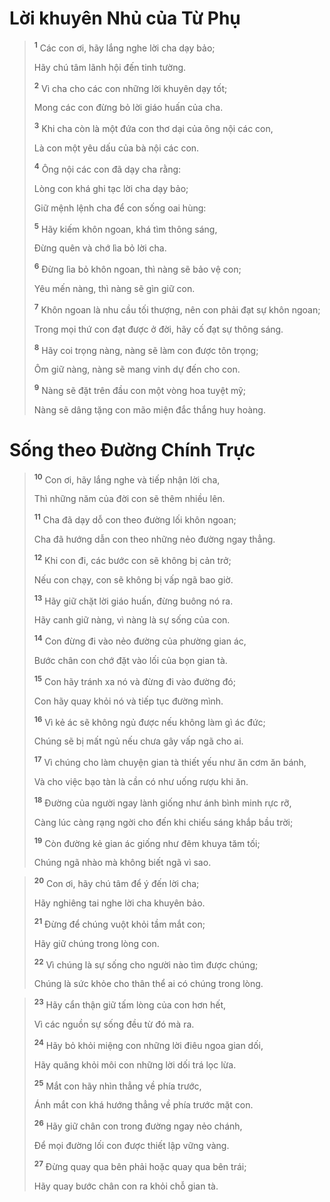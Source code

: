 # Lời khuyên Nhủ của Từ Phụ

> <sup><b>1</b></sup> Các con ơi, hãy lắng nghe lời cha dạy bảo;
> 
> Hãy chú tâm lãnh hội đến tinh tường.
> 
> <sup><b>2</b></sup> Vì cha cho các con những lời khuyên dạy tốt;
> 
> Mong các con đừng bỏ lời giáo huấn của cha.
> 
> <sup><b>3</b></sup> Khi cha còn là một đứa con thơ dại của ông nội các con,
> 
> Là con một yêu dấu của bà nội các con.
> 
> <sup><b>4</b></sup> Ông nội các con đã dạy cha rằng:
> 
> Lòng con khá ghi tạc lời cha dạy bảo;
> 
> Giữ mệnh lệnh cha để con sống oai hùng:
> 
> <sup><b>5</b></sup> Hãy kiếm khôn ngoan, khá tìm thông sáng,
> 
> Ðừng quên và chớ lìa bỏ lời cha.
> 
> <sup><b>6</b></sup> Ðừng lìa bỏ khôn ngoan, thì nàng sẽ bảo vệ con;
> 
> Yêu mến nàng, thì nàng sẽ gìn giữ con.
> 
> <sup><b>7</b></sup> Khôn ngoan là nhu cầu tối thượng, nên con phải đạt sự khôn ngoan;
> 
> Trong mọi thứ con đạt được ở đời, hãy cố đạt sự thông sáng.
> 
> <sup><b>8</b></sup> Hãy coi trọng nàng, nàng sẽ làm con được tôn trọng;
> 
> Ôm giữ nàng, nàng sẽ mang vinh dự đến cho con.
> 
> <sup><b>9</b></sup> Nàng sẽ đặt trên đầu con một vòng hoa tuyệt mỹ;
> 
> Nàng sẽ dâng tặng con mão miện đắc thắng huy hoàng.
>

# Sống theo Ðường Chính Trực

> <sup><b>10</b></sup> Con ơi, hãy lắng nghe và tiếp nhận lời cha,
> 
> Thì những năm của đời con sẽ thêm nhiều lên.
> 
> <sup><b>11</b></sup> Cha đã dạy dỗ con theo đường lối khôn ngoan;
> 
> Cha đã hướng dẫn con theo những nẻo đường ngay thẳng.
> 
> <sup><b>12</b></sup> Khi con đi, các bước con sẽ không bị cản trở;
> 
> Nếu con chạy, con sẽ không bị vấp ngã bao giờ.
> 
> <sup><b>13</b></sup> Hãy giữ chặt lời giáo huấn, đừng buông nó ra.
> 
> Hãy canh giữ nàng, vì nàng là sự sống của con.
> 
> <sup><b>14</b></sup> Con đừng đi vào nẻo đường của phường gian ác,
> 
> Bước chân con chớ đặt vào lối của bọn gian tà.
> 
> <sup><b>15</b></sup> Con hãy tránh xa nó và đừng đi vào đường đó;
> 
> Con hãy quay khỏi nó và tiếp tục đường mình.
> 
> <sup><b>16</b></sup> Vì kẻ ác sẽ không ngủ được nếu không làm gì ác đức;
> 
> Chúng sẽ bị mất ngủ nếu chưa gây vấp ngã cho ai.
> 
> <sup><b>17</b></sup> Vì chúng cho làm chuyện gian tà thiết yếu như ăn cơm ăn bánh,
> 
> Và cho việc bạo tàn là cần có như uống rượu khi ăn.
> 
> <sup><b>18</b></sup> Ðường của người ngay lành giống như ánh bình minh rực rỡ,
> 
> Càng lúc càng rạng ngời cho đến khi chiếu sáng khắp bầu trời;
> 
> <sup><b>19</b></sup> Còn đường kẻ gian ác giống như đêm khuya tăm tối;
> 
> Chúng ngã nhào mà không biết ngã vì sao.
>


> <sup><b>20</b></sup> Con ơi, hãy chú tâm để ý đến lời cha;
> 
> Hãy nghiêng tai nghe lời cha khuyên bảo.
> 
> <sup><b>21</b></sup> Ðừng để chúng vuột khỏi tầm mắt con;
> 
> Hãy giữ chúng trong lòng con.
> 
> <sup><b>22</b></sup> Vì chúng là sự sống cho người nào tìm được chúng;
> 
> Chúng là sức khỏe cho thân thể ai có chúng trong lòng.
>


> <sup><b>23</b></sup> Hãy cẩn thận giữ tấm lòng của con hơn hết,
> 
> Vì các nguồn sự sống đều từ đó mà ra.
> 
> <sup><b>24</b></sup> Hãy bỏ khỏi miệng con những lời điêu ngoa gian dối,
> 
> Hãy quăng khỏi môi con những lời dối trá lọc lừa.
> 
> <sup><b>25</b></sup> Mắt con hãy nhìn thẳng về phía trước,
> 
> Ánh mắt con khá hướng thẳng về phía trước mặt con.
> 
> <sup><b>26</b></sup> Hãy giữ chân con trong đường ngay nẻo chánh,
> 
> Ðể mọi đường lối con được thiết lập vững vàng.
> 
> <sup><b>27</b></sup> Ðừng quay qua bên phải hoặc quay qua bên trái;
> 
> Hãy quay bước chân con ra khỏi chỗ gian tà.
>

